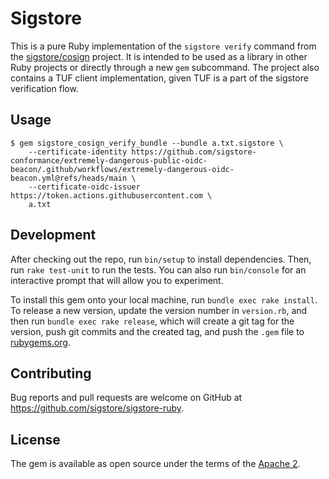 # Sigstore

This is a pure Ruby implementation of the `sigstore verify` command from the [sigstore/cosign](https://sigstore.dev/projects/cosign) project. It is intended to be used as a library in other Ruby projects or directly through a new `gem` subcommand. The project also contains a TUF client implementation, given TUF is a part of the sigstore verification flow.

## Usage

```shell
$ gem sigstore_cosign_verify_bundle --bundle a.txt.sigstore \
    --certificate-identity https://github.com/sigstore-conformance/extremely-dangerous-public-oidc-beacon/.github/workflows/extremely-dangerous-oidc-beacon.yml@refs/heads/main \
    --certificate-oidc-issuer https://token.actions.githubusercontent.com \
    a.txt
```

## Development

After checking out the repo, run `bin/setup` to install dependencies. Then, run `rake test-unit` to run the tests. You can also run `bin/console` for an interactive prompt that will allow you to experiment.

To install this gem onto your local machine, run `bundle exec rake install`. To release a new version, update the version number in `version.rb`, and then run `bundle exec rake release`, which will create a git tag for the version, push git commits and the created tag, and push the `.gem` file to [rubygems.org](https://rubygems.org).

## Contributing

Bug reports and pull requests are welcome on GitHub at <https://github.com/sigstore/sigstore-ruby>.

## License

The gem is available as open source under the terms of the [Apache 2](https://opensource.org/licenses/Apache-2.0).
